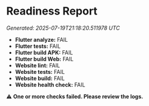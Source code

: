 # Readiness Report

_Generated: 2025-07-19T21:18:20.511978 UTC_

- **Flutter analyze:** FAIL  
- **Flutter tests:** FAIL  
- **Flutter build APK:** FAIL  
- **Flutter build Web:** FAIL  
- **Website lint:** FAIL  
- **Website tests:** FAIL  
- **Website build:** FAIL  
- **Website health check:** FAIL  

⚠️ **One or more checks failed. Please review the logs.**
